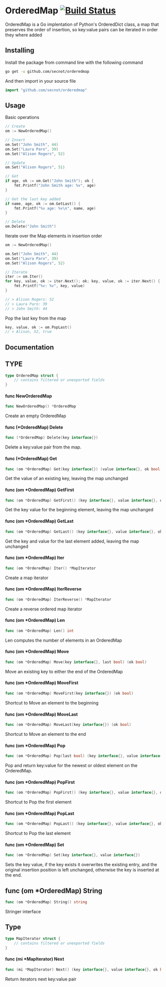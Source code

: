 # OrderedMap [![Build Status](https://travis-ci.org/secnot/orderedmap.svg?branch=master)](https://travis-ci.org/secnot/orderedmap)

OrderedMap is a Go implentation of Python's OrderedDict class, a map that preserves 
the order of insertion, so key:value pairs can be iterated in order they where added

## Installing

Install the package from command line with the following command

```bash
go get -u github.com/secnot/orderedmap
```

And then import in your source file

```go
import "github.com/secnot/orderedmap"
```


## Usage


Basic operations

```go
// Create
om := NewOrderedMap()

// Insert
om.Set("John Smith", 44)
om.Set("Laura Paro", 39)
om.Set("Alison Rogers", 52)

// Update
om.Set("Alison Rogers", 51)

// Get 
if age, ok := om.Get("John Smith"); ok {
	fmt.Printf("John Smith age: %v", age)
}

// Get the last key added
if name, age, ok := om.GetLast() {
	fmt.Printf("%v age: %v\n", name, age)
}

// Delete
om.Delete("John Smith")
```

Iterate over the Map elements in insertion order

```go
om := NewOrderedMap()

om.Set("John Smith", 44)
om.Set("Laura Paro", 39)
om.Set("Alison Rogers", 52)

// Iterate
iter := om.Iter()
for key, value, ok := iter.Next(); ok; key, value, ok := iter.Next() {
	fmt.Printf("%v: %v", key, value)
}

// > Alison Rogers: 52
// > Laura Paro: 39
// > John Smith: 44
```

Pop the last key from the map

```go
key, value, ok := om.PopLast()
// > Alison, 52, true
```

## Documentation


## TYPE

```go
type OrderedMap struct {
	// contains filtered or unexported fields
}
```

#### func NewOrderedMap

```go
func NewOrderedMap() *OrderedMap
```
Create an empty OrderedMap


#### func (*OrderedMap) Delete

```go
func (*OrderedMap) Delete(key interface{})
```
Delete a key:value pair from the map.


#### func (*OrderedMap) Get

```go
func (om *OrderedMap) Get(key interface{}) (value interface{}, ok bool)
```
Get the value of an existing key, leaving the map unchanged


#### func (om *OrderedMap) GetFirst

```go
func (om *OrderedMap) GetFirst() (key interface{}, value interface{}, ok bool)
```
Get the key value for the beginning element, leaving the map unchanged


#### func (om *OrderedMap) GetLast

```go
func (om *OrderedMap) GetLast() (key interface{}, value interface{}, ok bool)
```
Get the key and value for the last element added, leaving the map
unchanged


#### func (om *OrderedMap) Iter

```go	
func (om *OrderedMap) Iter() *MapIterator
```    
Create a map iterator


#### func (om *OrderedMap) IterReverse

```go
func (om *OrderedMap) IterReverse() *MapIterator
```
Create a reverse ordered map iterator


#### func (om *OrderedMap) Len

```go
func (om *OrderedMap) Len() int
```
Len computes the number of elements in an OrderedMap


#### func (om *OrderedMap) Move

```go
func (om *OrderedMap) Move(key interface{}, last bool) (ok bool)
```
Move an existing key to either the end of the OrderedMap


#### func (om *OrderedMap) MoveFirst

```go
func (om *OrderedMap) MoveFirst(key interface{}) (ok bool)
```
Shortcut to Move an element to the beginning


#### func (om *OrderedMap) MoveLast

```go
func (om *OrderedMap) MoveLast(key interface{}) (ok bool)
```
Shortcut to Move an element to the end


#### func (om *OrderedMap) Pop

```go
func (om *OrderedMap) Pop(last bool) (key interface{}, value interface{}, ok bool)
```

Pop and return key:value for the newest or oldest element on the OrderedMap.


#### func (om *OrderedMap) PopFirst

```go
func (om *OrderedMap) PopFirst() (key interface{}, value interface{}, ok bool)
```

Shortcut to Pop the first element


#### func (om *OrderedMap) PopLast

```go
func (om *OrderedMap) PopLast() (key interface{}, value interface{}, ok bool)
```
Shortcut to Pop the last element


#### func (om *OrderedMap) Set

```go
func (om *OrderedMap) Set(key interface{}, value interface{})
```
Sets the key value, if the key exists it overwrites the existing entry, and
the original insertion position is left unchanged, otherwise the key is
inserted at the end.


## func (om *OrderedMap) String 

```go
func (om *OrderedMap) String() string
```
Stringer interface


## Type

```go
type MapIterator struct {
	// contains filtered or unexported fields
}
```


#### func (mi *MapIterator) Next

```go
func (mi *MapIterator) Next() (key interface{}, value interface{}, ok bool)
```    
Return iterators next key:value pair


